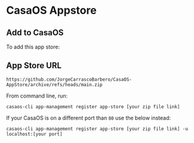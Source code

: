 # CasaOS Appstore 

## Add to CasaOS

To add this app store:

## App Store URL

```text
https://github.com/JorgeCarrascoBarbero/CasaOS-AppStore/archive/refs/heads/main.zip
```


 From command line, run:

```shell
casaos-cli app-management register app-store [your zip file link]
```
If your CasaOS is on a different port than `80` use the below instead:

```shell
casaos-cli app-management register app-store [your zip file link] -u localhost:[your port]
```
